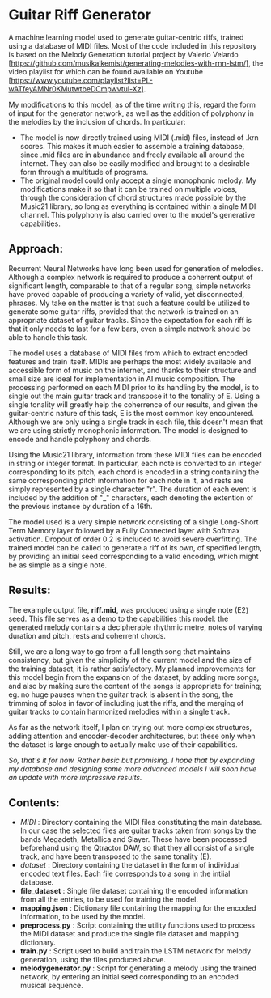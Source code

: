 # Guitar Riff Generator

A machine learning model used to generate guitar-centric riffs, trained using a database of MIDI files.
Most of the code included in this repository is based on the Melody Generation tutorial project by Valerio Velardo 
[https://github.com/musikalkemist/generating-melodies-with-rnn-lstm/], the video playlist for which can be found available on
Youtube [https://www.youtube.com/playlist?list=PL-wATfeyAMNr0KMutwtbeDCmpwvtul-Xz].

My modifications to this model, as of the time writing this, regard the form of input for the generator network, as well as the addition
of polyphony in the melodies by the inclusion of chords. In particular:
* The model is now directly trained using MIDI (.mid) files, instead of .krn scores. This makes it much easier to assemble a training database,
since .mid files are in abundance and freely available all around the internet. They can also be easily modified and brought to a desirable
form through a multitude of programs.
* The original model could only accept a single monophonic melody. My modifications make it so that it can be trained on multiple voices,
through the consideration of chord structures made possible by the Music21 library, so long as everything is contained within a single MIDI channel.
This polyphony is also carried over to the model's generative capabilities.

## Approach:

Recurrent Neural Networks have long been used for generation of melodies. Although a complex network is required to produce a coherrent output of
significant length, comparable to that of a regular song, simple networks have proved capable of producing a variety of valid, yet disconnected, phrases.
My take on the matter is that such a feature could be utilized to generate some guitar riffs, provided that the network is trained on an appropriate dataset of
guitar tracks. Since the expectation for each riff is that it only needs to last for a few bars, even a simple network should be able to handle this task.

The model uses a database of MIDI files from which to extract encoded features and train itself. MIDIs are perhaps the most widely available
and accessible form of music on the internet, and thanks to their structure and small size are ideal for implementation in AI music composition.
The processing performed on each MIDI prior to its handling by the model, is to single out the main guitar track and transpose it to the tonality of E.
Using a single tonality will greatly help the coherrence of our results, and given the guitar-centric nature of this task, E is the most common key encountered.
Although we are only using a single track in each file, this doesn't mean that we are using strictly monophonic information. The model is designed to encode and
handle polyphony and chords.

Using the Music21 library, information from these MIDI files can be encoded in string or integer format. In particular, each note is converted to an 
integer corresponding to its pitch, each chord is encoded in a string containing the same corresponding pitch information for each note in it, and rests
are simply represented by a single character "r". 
The duration of each event is included by the addition of "\_" characters, each denoting the extention of the previous instance by duration of a 16th.

The model used is a very simple network consisting of a single Long-Short Term Memory layer followed by a Fully Connected layer with Softmax activation.
Dropout of order 0.2 is included to avoid severe overfitting. 
The trained model can be called to generate a riff of its own, of specified length, by providing an initial seed corresponding to a valid encoding, 
which might be as simple as a single note. 

## Results:

The example output file, **riff.mid**, was produced using a single note (E2) seed. 
This file serves as a demo to the capabilities this model: the generated melody contains a decipherable rhythmic metre, notes of varying duration and pitch, rests and coherrent chords.

Still, we are a long way to go from a full length song that maintains consistency, but given the simplicity of the current model and the size of the training dataset, it is rather satisfactory.
My planned improvements for this model begin from the expansion of the dataset, by adding more songs, and also by making sure the content of the songs is appropriate for training;
eg. no huge pauses when the guitar track is absent in the song, the trimming of solos in favor of including just the riffs, and the merging of guitar tracks to contain harmonized melodies within a single track.

As far as the network itself, I plan on trying out more complex structures, adding attention and encoder-decoder architectures, but these only when the dataset is large enough to actually make use of their capabilities.

*So, that's it for now. Rather basic but promising. I hope that by expanding my database and designing some more advanced models I will soon have an update with more impressive results.*

## Contents:

* *MIDI* : Directory containing the MIDI files constituting the main database. In our case the selected files are guitar tracks taken from 
songs by the bands Megadeth, Metallica and Slayer.
These have been processed beforehand using the Qtractor DAW, so that they all consist of a single track, and have been transposed to the same tonality (E).
* *dataset* : Directory containing the dataset in the form of individual encoded text files. Each file corresponds to a song in the intiial database.
* **file_dataset** : Single file dataset containing the encoded information from all the entries, to be used for training the model.
* **mapping.json** : Dictionary file containing the mapping for the encoded information, to be used by the model.
* **preprocess.py** : Script containing the utility functions used to process the MIDI dataset and produce the single file dataset and mapping dictionary.
* **train.py** : Script used to build and train the LSTM network for melody generation, using the files produced above.
* **melodygenerator.py** : Script for generating a melody using the trained network, by entering an initial seed corresponding to an encoded musical sequence.
